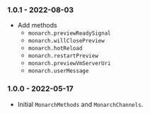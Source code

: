 ### 1.0.1 - 2022-08-03
- Add methods
  - `monarch.previewReadySignal`
  - `monarch.willClosePreview`
  - `monarch.hotReload`
  - `monarch.restartPreview`
  - `monarch.previewVmServerUri`
  - `monarch.userMessage`

### 1.0.0 - 2022-05-17
- Initial `MonarchMethods` and `MonarchChannels`.
